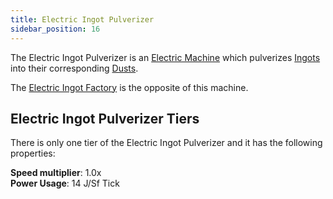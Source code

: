 ```yaml
---
title: Electric Ingot Pulverizer
sidebar_position: 16
---
```


The Electric Ingot Pulverizer is an [Electric Machine](../Electric-Machines.md) which pulverizes [Ingots](../../Resources/Ingots/Ingots.md) into their corresponding [Dusts](../../Resources/Dusts/Dusts.md).

The [Electric Ingot Factory](Electric-Ingot-Factory.md) is the opposite of this machine.

## Electric Ingot Pulverizer Tiers

There is only one tier of the Electric Ingot Pulverizer and it has the following properties:

**Speed multiplier**: 1.0x  
**Power Usage**: 14 J/Sf Tick  
